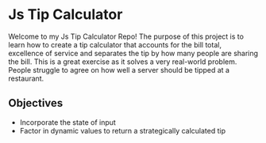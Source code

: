# Js Tip Calculator
Welcome to my Js Tip Calculator Repo! The purpose of this project is to learn how to create a tip calculator that accounts for the bill total, excellence of service and separates the tip by how many people are sharing the bill. This is a great exercise as it solves a very real-world problem. People struggle to agree on how well a server should be tipped at a restaurant. 

## Objectives
- Incorporate the state of input
- Factor in dynamic values to return a strategically calculated tip